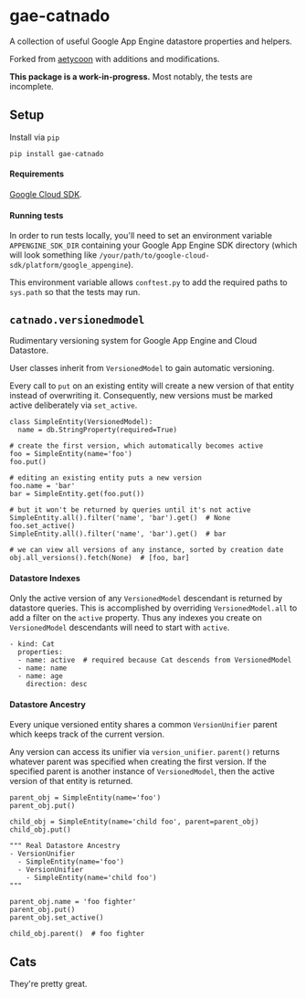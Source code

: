 # gae-catnado

A collection of useful Google App Engine datastore properties and helpers.

Forked from [aetycoon](https://github.com/Arachnid/aetycoon)
with additions and modifications.

**This package is a work-in-progress.** Most notably, the tests are incomplete.

## Setup
Install via `pip`
```
pip install gae-catnado
```

#### Requirements
[Google Cloud SDK](https://cloud.google.com/appengine/downloads).

#### Running tests
In order to run tests locally, you'll need to set an environment variable 
`APPENGINE_SDK_DIR` containing your Google App Engine SDK directory (which will
look something like `/your/path/to/google-cloud-sdk/platform/google_appengine`).

This environment variable allows `conftest.py` to add the required paths to 
`sys.path` so that the tests may run.

## `catnado.versionedmodel`
Rudimentary versioning system for Google App Engine and Cloud Datastore.

User classes inherit from `VersionedModel` to gain automatic versioning. 

Every call to `put` on an existing entity will create a new version of that
entity instead of overwriting it. Consequently, new versions must be marked
active deliberately via `set_active`.

```
class SimpleEntity(VersionedModel):
  name = db.StringProperty(required=True)

# create the first version, which automatically becomes active
foo = SimpleEntity(name='foo')
foo.put()

# editing an existing entity puts a new version
foo.name = 'bar'
bar = SimpleEntity.get(foo.put())

# but it won't be returned by queries until it's not active
SimpleEntity.all().filter('name', 'bar').get()  # None
foo.set_active()
SimpleEntity.all().filter('name', 'bar').get()  # bar

# we can view all versions of any instance, sorted by creation date
obj.all_versions().fetch(None)  # [foo, bar]
```

#### Datastore Indexes
Only the active version of any `VersionedModel` descendant is returned by
datastore queries. This is accomplished by overriding `VersionedModel.all`
to add a filter on the `active` property. Thus any indexes you create on 
`VersionedModel` descendants will need to start with `active`.

```
- kind: Cat
  properties:
  - name: active  # required because Cat descends from VersionedModel
  - name: name
  - name: age
    direction: desc
```

#### Datastore Ancestry
Every unique versioned entity shares a common `VersionUnifier` parent which
keeps track of the current version. 

Any version can access its unifier via `version_unifier`. `parent()` returns 
whatever parent was specified when creating the first version. If the specified 
parent is another instance of `VersionedModel`, then the active version of that
entity is returned.

```
parent_obj = SimpleEntity(name='foo')
parent_obj.put()

child_obj = SimpleEntity(name='child foo', parent=parent_obj)
child_obj.put()

""" Real Datastore Ancestry
- VersionUnifier
  - SimpleEntity(name='foo')
  - VersionUnifier
    - SimpleEntity(name='child foo')
"""

parent_obj.name = 'foo fighter'
parent_obj.put()
parent_obj.set_active()

child_obj.parent()  # foo fighter
```


## Cats
They're pretty great.
